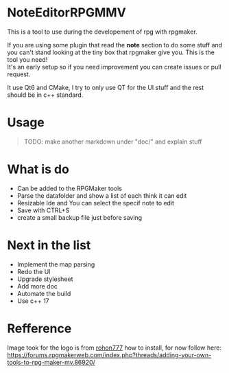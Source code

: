# NoteEditorRPGMMV

This is a tool to use during the developement of rpg with rpgmaker.

If you are using some plugin that read the **note** section to do some stuff and you can't stand looking at the tiny box that rpgmaker give you. This is the tool you need!  
It's an early setup so if you need improvement you can create issues or pull request.

It use Qt6 and CMake, I try to only use QT for the UI stuff and the rest should be in c++ standard.

# Usage
> TODO: make another markdown under "doc/" and explain stuff


# What is do
- Can be added to the RPGMaker tools
- Parse the datafolder and show a list of each think it can edit
- Resizable Ide and You can select the specif note to edit
- Save with CTRL+S
- create a small backup file just before saving

# Next in the list
- Implement the map parsing
- Redo the UI
- Upgrade stylesheet
- Add more doc
- Automate the build
- Use c++ 17

# Refference
Image took for the logo is from [rohon777](https://favpng.com/png_view/rook-american-crow-drawing-of-family-png/PXUsxkMi)
 how to install, for now follow here: https://forums.rpgmakerweb.com/index.php?threads/adding-your-own-tools-to-rpg-maker-mv.86920/
